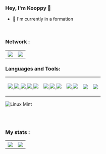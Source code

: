 ### Hey, I'm Kooppy 👋 

- 🌱 I'm currently in a formation

<br />

### Network :
<table> 
  <thread>
    <tr>
      <th>
<a href="https://github.com/Kooppy">
    <img align="center" src="https://img.shields.io/badge/Kooppy-%23000000.svg?style=for-the-badge&logo=github&logoColor=white" />
</a>  
      </th>
      <th>
<a href="https://www.linkedin.com/in/melvin-mezerette-638a02129/">
    <img align="center" src="https://img.shields.io/badge/Melvin Mezerette-%231572B6.svg?style=for-the-badge&logo=linkedin&logoColor=white" />
</a>
      </th>
    </tr>
  </thread>
</table>
      


### Languages and Tools:




<table> 
  <thread>
    <tr>      
      <th>
        <p align="center">
          <a href="https://github.com/Kooppy">
            <img src="https://img.shields.io/badge/html5-%23E34F26.svg?style=for-the-badge&logo=html5&logoColor=white" />
          </a>
          <a href="https://github.com/Kooppy">
            <img src="https://img.shields.io/npm/v/sass?color=pink&label=sass&logo=sass&style=for-the-badge" />
          </a>
          <a href="https://github.com/Kooppy">
            <img src="https://img.shields.io/badge/css3-%231572B6.svg?style=for-the-badge&logo=css3&logoColor=white" />
          </a>
          <a href="https://github.com/Kooppy">
            <img src="https://img.shields.io/badge/javascript-%23323330.svg?style=for-the-badge&logo=javascript&logoColor=%23F7DF1E" />
          </a>
          <a href="https://github.com/Kooppy">
            <img src="https://img.shields.io/badge/bootstrap-%23563D7C.svg?style=for-the-badge&logo=bootstrap&logoColor=white" />
          </a>
        </p>
      </th>
      <th>
        <p align="center">
          <a href="https://github.com/Kooppy">
            <img src="https://img.shields.io/badge/NPM-%23000000.svg?style=for-the-badge&logo=npm&logoColor=white" />
          </a>
          <a href="https://github.com/Kooppy">
            <img src="https://img.shields.io/badge/node.js-6DA55F?style=for-the-badge&logo=node.js&logoColor=white" />
          </a>
          <a href="https://github.com/Kooppy">
            <img src="https://img.shields.io/badge/express.js-%23404d59.svg?style=for-the-badge&logo=express&logoColor=%2361DAFB" />
          </a>
        </p>
      </th>
      <th>
        <p align="center">
          <a href="https://github.com/Kooppy">
            <img src="https://img.shields.io/badge/mysql-%2300f.svg?style=for-the-badge&logo=mysql&logoColor=white" />
          </a>
          <a href="https://github.com/Kooppy">
            <img src="https://img.shields.io/badge/workbench-%2300f.svg?style=for-the-badge&logo=workbench&logoColor=white" />
          </a>
        </p>
      </th>
      <th>
        <p align="center">
          <a href="https://github.com/Kooppy">
            <img src="https://img.shields.io/badge/nginx-%23009639.svg?style=for-the-badge&logo=nginx&logoColor=white" />
          </a>
        </p>
      </th>
      <th>
        <p align="center">
          <a href="https://github.com/Kooppy">
            <img src="https://img.shields.io/badge/Visual%20Studio%20Code-0078d7.svg?style=for-the-badge&logo=visual-studio-code&logoColor=white" />
          </a>
        </p>
      </th>
    </tr>
  </thread>
</table>


![Linux Mint](https://img.shields.io/badge/Linux%20Mint-87CF3E?style=for-the-badge&logo=Linux%20Mint&logoColor=white)




<br />
<br />

### My stats :
<table> 
  <thread>
    <tr>
      <th>
        <a href="https://github.com/Kooppy">
          <img align="center" src="https://github-readme-stats.vercel.app/api?username=Kooppy&theme=calm&show_icons=true&include_all_commits=true&hide_border=true" />
        </a>
      </th>
      <th>
        <a href="https://github.com/Kooppy">
          <img align="center" src="https://github-readme-stats.vercel.app/api/top-langs/?username=Kooppy&theme=calm&layout=compact&hide_border=true" />
        </a>
      </th>
    </tr>
  </thread>
</table>
  
  



